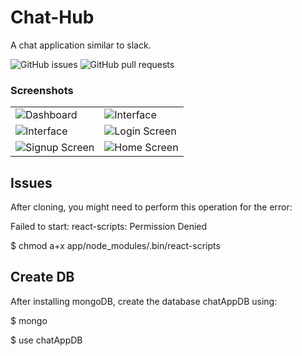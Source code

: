 # Chat-Hub
A chat application similar to slack.


![GitHub issues](https://img.shields.io/github/issues/nyctophiliacme/Chat-App?style=for-the-badge)
![GitHub pull requests](https://img.shields.io/github/issues-pr/nyctophiliacme/Chat-App?style=for-the-badge)

### Screenshots

|  |  |
| --- | --- |
|![Dashboard](./screenshots/dashboard.png) | ![Interface](./screenshots/addUserToChannel.png)|
|![Interface](./screenshots/createChannel.png) | ![Login Screen](./screenshots/login.png)|
|![Signup Screen](./screenshots/signup.png) | ![Home Screen](./screenshots/home.png)|

## Issues

After cloning, you might need to perform this operation for the error:

Failed to start: react-scripts: Permission Denied

$ chmod a+x app/node_modules/.bin/react-scripts



## Create DB

After installing mongoDB, create the database chatAppDB using:

$ mongo

$ use chatAppDB
